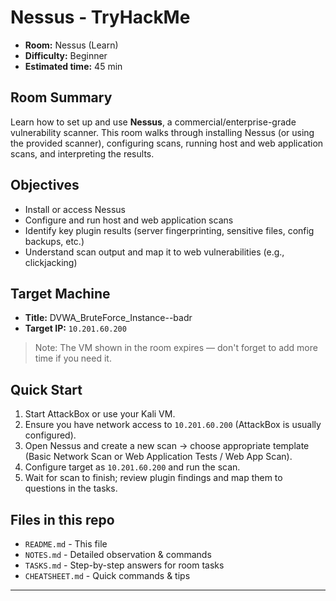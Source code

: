 
# Nessus - TryHackMe


- **Room:** Nessus (Learn)
- **Difficulty:** Beginner
- **Estimated time:** 45 min


## Room Summary
Learn how to set up and use **Nessus**, a commercial/enterprise-grade vulnerability scanner. This room walks through installing Nessus (or using the provided scanner), configuring scans, running host and web application scans, and interpreting the results.


## Objectives
- Install or access Nessus
- Configure and run host and web application scans
- Identify key plugin results (server fingerprinting, sensitive files, config backups, etc.)
- Understand scan output and map it to web vulnerabilities (e.g., clickjacking)


## Target Machine
- **Title:** DVWA_BruteForce_Instance--badr
- **Target IP:** `10.201.60.200`


> Note: The VM shown in the room expires — don't forget to add more time if you need it.


## Quick Start
1. Start AttackBox or use your Kali VM.
2. Ensure you have network access to `10.201.60.200` (AttackBox is usually configured).
3. Open Nessus and create a new scan -> choose appropriate template (Basic Network Scan or Web Application Tests / Web App Scan).
4. Configure target as `10.201.60.200` and run the scan.
5. Wait for scan to finish; review plugin findings and map them to questions in the tasks.


## Files in this repo
- `README.md` - This file
- `NOTES.md` - Detailed observation & commands
- `TASKS.md` - Step-by-step answers for room tasks
- `CHEATSHEET.md` - Quick commands & tips


---
